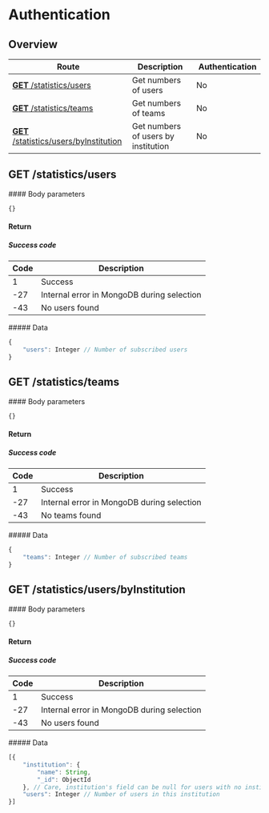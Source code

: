 # Authentication

## Overview

Route | Description | Authentication
----- | ----------- | --------------
[**GET** /statistics/users](#get-statisticsusers) | Get numbers of users | No
[**GET** /statistics/teams](#get-statisticsteams) | Get numbers of teams | No
[**GET** /statistics/users/byInstitution](#get-statisticsusersbyinstitution) | Get numbers of users by institution | No

## GET /statistics/users

#### Body parameters

```javascript
{}
```

#### Return

##### Success code

Code | Description
---|---
1 | Success
-27 | Internal error in MongoDB during selection
-43 | No users found

##### Data

```javascript
{
    "users": Integer // Number of subscribed users
}
```

## GET /statistics/teams

#### Body parameters

```javascript
{}
```

#### Return

##### Success code

Code | Description
---|---
1 | Success
-27 | Internal error in MongoDB during selection
-43 | No teams found

##### Data

```javascript
{
    "teams": Integer // Number of subscribed teams
}
```

## GET /statistics/users/byInstitution

#### Body parameters

```javascript
{}
```

#### Return

##### Success code

Code | Description
---|---
1 | Success
-27 | Internal error in MongoDB during selection
-43 | No users found

##### Data

```javascript
[{
    "institution": {
        "name": String,
        "_id": ObjectId
    }, // Care, institution's field can be null for users with no institutions
    "users": Integer // Number of users in this institution
}]
```
